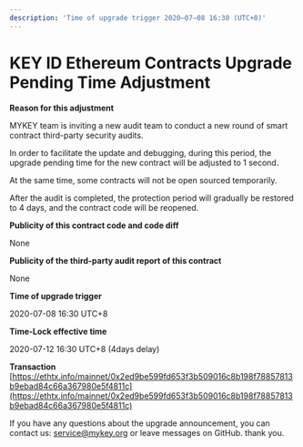 ```yaml
---
description: 'Time of upgrade trigger 2020–07–08 16:30 (UTC+8)'
---
```


# KEY ID Ethereum Contracts Upgrade Pending Time Adjustment

**Reason for this adjustment**

MYKEY team is inviting a new audit team to conduct a new round of smart contract third-party security audits.

In order to facilitate the update and debugging, during this period, the upgrade pending time for the new contract will be adjusted to 1 second.

At the same time, some contracts will not be open sourced temporarily. 

After the audit is completed, the protection period will gradually be restored to 4 days, and the contract code will be reopened.

**Publicity of this contract code and code diff**

None

**Publicity of the third-party audit report of this contract**

None

**Time of upgrade trigger**

2020-07-08 16:30 UTC+8  


**Time-Lock effective time**

2020-07-12 16:30 UTC+8 \(4days delay\)

**Transaction**  
[https://ethtx.info/mainnet/0x2ed9be599fd653f3b509016c8b198f78857813b9ebad84c66a367980e5f4811c](https://ethtx.info/mainnet/0x2ed9be599fd653f3b509016c8b198f78857813b9ebad84c66a367980e5f4811c)

If you have any questions about the upgrade announcement, you can contact us: [service@mykey.org](mailto:service@mykey.org) or leave messages on GitHub. thank you.  


